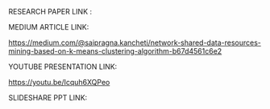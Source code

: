 RESEARCH PAPER LINK :



MEDIUM ARTICLE LINK:

https://medium.com/@saipragna.kancheti/network-shared-data-resources-mining-based-on-k-means-clustering-algorithm-b67d4561c6e2


YOUTUBE PRESENTATION LINK:

https://youtu.be/Icquh6XQPeo


SLIDESHARE PPT LINK:




